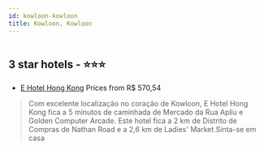 ```yaml
---
id: kowloon-kowloon
title: Kowloon, Kowloon
---
```


<center><img src="https://i.travelapi.com/hotels/39000000/38370000/38361600/38361511/5eb7de20_z.jpg" alt="" /></center>


##  3 star hotels - ⭐️⭐️⭐️

-    [E Hotel Hong Kong](https://us.hurb.com/hotels/kowloon/e-hotel-hong-kong-HT-LJEB?cmp=18055) Prices from R$ 570,54
   > Com excelente localização no coração de Kowloon, E Hotel Hong Kong fica a 5 minutos de caminhada de Mercado da Rua Apliu e Golden Computer Arcade.  Este hotel fica a 2 km de Distrito de Compras de Nathan Road e a 2,6 km de Ladies' Market.Sinta-se em casa 

